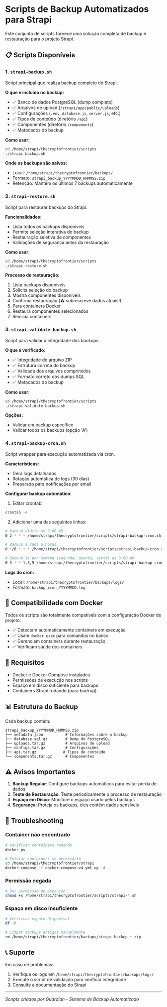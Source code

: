 # Scripts de Backup Automatizados para Strapi

Este conjunto de scripts fornece uma solução completa de backup e restauração para o projeto Strapi.

## 📋 Scripts Disponíveis

### 1. `strapi-backup.sh`
Script principal que realiza backup completo do Strapi.

**O que é incluído no backup:**
- ✅ Banco de dados PostgreSQL (dump completo)
- ✅ Arquivos de upload (`/strapi/app/public/uploads`)
- ✅ Configurações (`.env`, `database.js`, `server.js`, etc.)
- ✅ Tipos de conteúdo (diretório `/api`)
- ✅ Componentes (diretório `/components`)
- ✅ Metadados do backup

**Como usar:**
```bash
cd /home/strapi/thecryptofrontier/scripts
./strapi-backup.sh
```

**Onde os backups são salvos:**
- Local: `/home/strapi/thecryptofrontier/backups/`
- Formato: `strapi_backup_YYYYMMDD_HHMMSS.zip`
- Retenção: Mantém os últimos 7 backups automaticamente

### 2. `strapi-restore.sh`
Script para restaurar backups do Strapi.

**Funcionalidades:**
- Lista todos os backups disponíveis
- Permite seleção interativa do backup
- Restauração seletiva de componentes
- Validações de segurança antes da restauração

**Como usar:**
```bash
cd /home/strapi/thecryptofrontier/scripts
./strapi-restore.sh
```

**Processo de restauração:**
1. Lista backups disponíveis
2. Solicita seleção do backup
3. Mostra componentes disponíveis
4. Confirma restauração (⚠️ sobrescreve dados atuais!)
5. Para containers Docker
6. Restaura componentes selecionados
7. Reinicia containers

### 3. `strapi-validate-backup.sh`
Script para validar a integridade dos backups.

**O que é verificado:**
- ✅ Integridade do arquivo ZIP
- ✅ Estrutura correta do backup
- ✅ Validade dos arquivos comprimidos
- ✅ Formato correto dos dumps SQL
- ✅ Metadados do backup

**Como usar:**
```bash
cd /home/strapi/thecryptofrontier/scripts
./strapi-validate-backup.sh
```

**Opções:**
- Validar um backup específico
- Validar todos os backups (opção 'A')

### 4. `strapi-backup-cron.sh`
Script wrapper para execução automatizada via cron.

**Características:**
- Gera logs detalhados
- Rotação automática de logs (30 dias)
- Preparado para notificações por email

**Configurar backup automático:**

1. Editar crontab:
```bash
crontab -e
```

2. Adicionar uma das seguintes linhas:

```bash
# Backup diário às 2:00 AM
0 2 * * * /home/strapi/thecryptofrontier/scripts/strapi-backup-cron.sh

# Backup a cada 6 horas
0 */6 * * * /home/strapi/thecryptofrontier/scripts/strapi-backup-cron.sh

# Backup 3x por semana (segunda, quarta, sexta) às 3:00 AM
0 3 * * 1,3,5 /home/strapi/thecryptofrontier/scripts/strapi-backup-cron.sh
```

**Logs do cron:**
- Local: `/home/strapi/thecryptofrontier/backups/logs/`
- Formato: `backup_cron_YYYYMMDD.log`

## 🐳 Compatibilidade com Docker

Todos os scripts são totalmente compatíveis com a configuração Docker do projeto:

- ✅ Detectam automaticamente containers em execução
- ✅ Usam `docker exec` para comandos no banco
- ✅ Gerenciam containers durante restauração
- ✅ Verificam saúde dos containers

## 🔧 Requisitos

- Docker e Docker Compose instalados
- Permissões de execução nos scripts
- Espaço em disco suficiente para backups
- Containers Strapi rodando (para backup)

## 📊 Estrutura do Backup

Cada backup contém:
```
strapi_backup_YYYYMMDD_HHMMSS.zip
├── metadata.json          # Informações sobre o backup
├── database.sql.gz        # Dump do PostgreSQL
├── uploads.tar.gz         # Arquivos de upload
├── configs.tar.gz         # Configurações
├── api.tar.gz            # Tipos de conteúdo
└── components.tar.gz      # Componentes
```

## ⚠️ Avisos Importantes

1. **Backup Regular**: Configure backups automáticos para evitar perda de dados
2. **Teste de Restauração**: Teste periodicamente o processo de restauração
3. **Espaço em Disco**: Monitore o espaço usado pelos backups
4. **Segurança**: Proteja os backups, eles contêm dados sensíveis

## 🚨 Troubleshooting

### Container não encontrado
```bash
# Verificar containers rodando
docker ps

# Iniciar containers se necessário
cd /home/strapi/thecryptofrontier/strapi
docker-compose -f docker-compose-v4.yml up -d
```

### Permissão negada
```bash
# Dar permissão de execução
chmod +x /home/strapi/thecryptofrontier/scripts/strapi-*.sh
```

### Espaço em disco insuficiente
```bash
# Verificar espaço disponível
df -h

# Limpar backups antigos manualmente
rm /home/strapi/thecryptofrontier/backups/strapi_backup_*.zip
```

## 📞 Suporte

Em caso de problemas:
1. Verifique os logs em `/home/strapi/thecryptofrontier/backups/logs/`
2. Execute o script de validação para verificar integridade
3. Consulte a documentação do Strapi

---

*Scripts criados por Guardian - Sistema de Backup Automatizado*